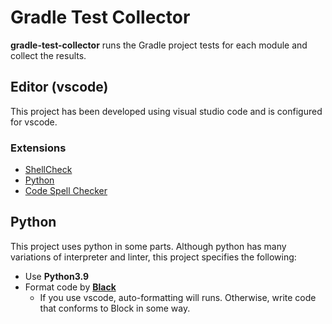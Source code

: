 # Gradle Test Collector

**gradle-test-collector** runs the Gradle project tests for each module and collect the results.


## Editor (vscode)

This project has been developed using visual studio code and is configured for vscode.

### Extensions

- [ShellCheck](https://marketplace.visualstudio.com/items?itemName=timonwong.shellcheck)
- [Python](https://marketplace.visualstudio.com/items?itemName=ms-python.python)
- [Code Spell Checker](https://marketplace.visualstudio.com/items?itemName=streetsidesoftware.code-spell-checker)

## Python

This project uses python in some parts. Although python has many variations of interpreter and linter, this project specifies the following:

- Use **Python3.9**
- Format code by **[Black](https://black.readthedocs.io/en/stable/)**
  - If you use vscode, auto-formatting will runs. Otherwise, write code that conforms to Block in some way.



